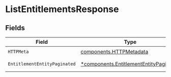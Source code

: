 # ListEntitlementsResponse


## Fields

| Field                                                                                           | Type                                                                                            | Required                                                                                        | Description                                                                                     |
| ----------------------------------------------------------------------------------------------- | ----------------------------------------------------------------------------------------------- | ----------------------------------------------------------------------------------------------- | ----------------------------------------------------------------------------------------------- |
| `HTTPMeta`                                                                                      | [components.HTTPMetadata](../../models/components/httpmetadata.md)                              | :heavy_check_mark:                                                                              | N/A                                                                                             |
| `EntitlementEntityPaginated`                                                                    | [*components.EntitlementEntityPaginated](../../models/components/entitlemententitypaginated.md) | :heavy_minus_sign:                                                                              | Retrieve all entitlements                                                                       |